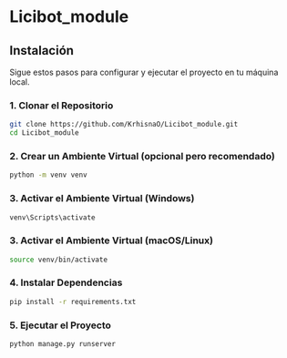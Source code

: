 # Licibot_module

## Instalación

Sigue estos pasos para configurar y ejecutar el proyecto en tu máquina local.

### 1. Clonar el Repositorio

```bash
git clone https://github.com/KrhisnaO/Licibot_module.git
cd Licibot_module
```

### 2. Crear un Ambiente Virtual (opcional pero recomendado)

```bash
python -m venv venv
```

### 3. Activar el Ambiente Virtual (Windows)

```bash
venv\Scripts\activate
```

### 3. Activar el Ambiente Virtual (macOS/Linux)

```bash
source venv/bin/activate
```

### 4. Instalar Dependencias

```bash
pip install -r requirements.txt
```

### 5. Ejecutar el Proyecto

```bash
python manage.py runserver
```

